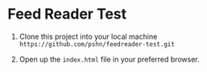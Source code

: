 # Feed Reader Test

1. Clone this project into your local machine 
```https://github.com/pshn/feedreader-test.git```

2. Open up the `index.html` file in your preferred browser.